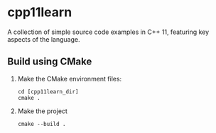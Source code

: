 cpp11learn
==========

A collection of simple source code examples in C++ 11, featuring key aspects of the language.

Build using CMake
-----------------

1. Make the CMake environment files:

       cd [cpp11learn_dir]  
       cmake .  

2. Make the project 

       cmake --build .  
